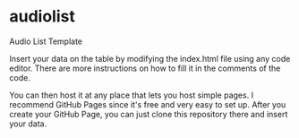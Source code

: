 # audiolist
Audio List Template

Insert your data on the table by modifying the index.html file using any code editor. There are more instructions on how to fill it in the comments of the code.

You can then host it at any place that lets you host simple pages. I recommend GitHub Pages since it's free and very easy to set up. After you create your GitHub Page, you can just clone this repository there and insert your data.
